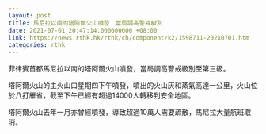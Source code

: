 ```yaml
---
layout: post
title: 馬尼拉以南的塔阿爾火山噴發　當局調高警戒級別
date: 2021-07-01 20:47:14.000000000 +08:00
link: https://news.rthk.hk/rthk/ch/component/k2/1598711-20210701.htm
categories: rthk
---
```


菲律賓首都馬尼拉以南的塔阿爾火山噴發，當局調高警戒級別至第三級。

塔阿爾火山的主火山口星期四下午噴發，噴出的火山灰和蒸氣高達一公里，火山位於八打雁省，截至下午已經有超過14000人轉移到安全地區。

塔阿爾火山去年一月亦曾經噴發，導致超過10萬人需要疏散，馬尼拉大量航班取消。
